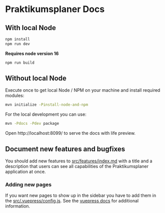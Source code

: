 # Praktikumsplaner Docs

## With local Node

```bash
npm install
npm run dev
```

**Requires node version 16**
```bash
npm run build
```

## Without local Node

Execute once to get local Node / NPM on your machine and install required modules:
```bash
mvn initialize -Pinstall-node-and-npm
```

For the local development you can use: 
```bash
mvn -Pdocs -Pdev package
```
Open http://localhost:8099/ to serve the docs with life preview.



## Document new features and bugfixes

You should add new features to [src/features/index.md](src/features/index.md) with a title and a description 
that users can see all capabilities of the Praktikumsplaner application at once.

### Adding new pages

If you want new pages to show up in the sidebar you have to add them in the [src/.vuepress/config.js](src/.vuepress/config.js).
See the [vuepress docs](https://v1.vuepress.vuejs.org/theme/default-theme-config.html#sidebar) for additional information. 
